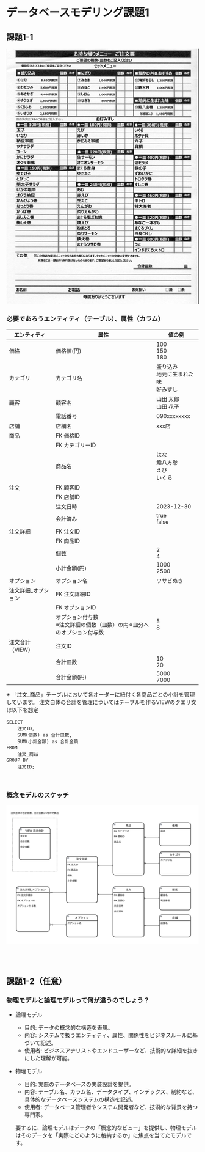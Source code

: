 # データベースモデリング課題1　

## 課題1-1
<img src="./image-1.png" width="600">

<br>

### 必要であろうエンティティ（テーブル）、属性（カラム）
| エンティティ   | 属性         | 値の例　|
|-------------|------------|------------|
| 価格        | 価格値(円)   | 100<br>150<br>180 |
| カテゴリ      | カテゴリ名  | 盛り込み<br>地元に生まれた味<br> 好みすし |
| 顧客        | 顧客名       | 山田 太郎<br>山田 花子 |
|             | 電話番号      | 090xxxxxxxx |
| 店舗        | 店舗名       | xxx店 |
| 商品        |  FK 価格ID     | |
|             | FK カテゴリーID  |　 |
|             | 商品名      | はな<br>鮨八方巻<br>えび<br>いくら |
| 注文        | FK 顧客ID      |  |
|             | FK 店舗ID      |  |
|             | 注文日時     | 2023-12-30 |
|             | 会計済み     | true<br>false<br> |
| 注文詳細    | FK 注文ID      | |
|             | FK 商品ID      | |
|             | 個数        | 2<br>4<br> |
|             | 小計金額(円)     | 1000<br>2500<br> |
| オプション    | オプション名      | ワサビぬき |
| 注文詳細_オプション | FK 注文詳細ID      | |
|             | FK オプションID      | |
|             | オプション付与数<br>※注文詳細の個数（皿数）の内⚪︎皿分へのオプション付与数| 5<br>8<br> |
| 注文合計（VIEW） | 注文ID      | |
|             | 合計皿数     | 10<br>20<br> |
|             | 合計金額(円)     | 5000<br>7000<br> |

※ 「注文_商品」テーブルにおいて各オーダーに紐付く各商品ごとの小計を管理しています。
注文自体の合計を管理についてはテーブルを作るVIEWのクエリ文は以下を想定

```
SELECT
    注文ID,
    SUM(個数) as 合計皿数,
    SUM(小計金額) as 合計金額
FROM
    注文_商品
GROUP BY
    注文ID;
```  

<br>

### 概念モデルのスケッチ
![Alt text](image-2.png)


<br>
<br>


## 課題1-2（任意）
### 物理モデルと論理モデルって何が違うのでしょう？
- 論理モデル
  - 目的: データの概念的な構造を表現。
  - 内容: システムで扱うエンティティ、属性、関係性をビジネスルールに基づいて記述。
  - 使用者: ビジネスアナリストやエンドユーザーなど、技術的な詳細を抜きにした理解が可能。
- 物理モデル
  - 目的: 実際のデータベースの実装設計を提供。
  - 内容: テーブル名、カラム名、データタイプ、インデックス、制約など、具体的なデータベースシステムの構造を記述。
  - 使用者: データベース管理者やシステム開発者など、技術的な背景を持つ専門家。

  要するに、論理モデルはデータの「概念的なビュー」を提供し、物理モデルはそのデータを「実際にどのように格納するか」に焦点を当てたモデルです。
